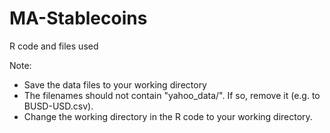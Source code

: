 # MA-Stablecoins

R code and files used

Note: 
- Save the data files to your working directory
- The filenames should not contain "yahoo_data/". If so, remove it (e.g. to BUSD-USD.csv).
- Change the working directory in the R code to your working directory.
